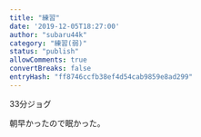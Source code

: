 ```yaml
---
title: "練習"
date: '2019-12-05T18:27:00'
author: "subaru44k"
category: "練習(弱)"
status: "publish"
allowComments: true
convertBreaks: false
entryHash: "ff8746ccfb38ef4d54cab9859e8ad299"
---
```

33分ジョグ<div>
</div><div>朝早かったので眠かった。</div>
